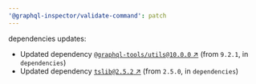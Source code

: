 ```yaml
---
'@graphql-inspector/validate-command': patch
---
```

dependencies updates:
  - Updated dependency [`@graphql-tools/utils@10.0.0`
    ↗︎](https://www.npmjs.com/package/@graphql-tools/utils/v/10.0.0) (from `9.2.1`, in
    `dependencies`)
  - Updated dependency [`tslib@2.5.2` ↗︎](https://www.npmjs.com/package/tslib/v/2.5.2) (from
    `2.5.0`, in `dependencies`)
